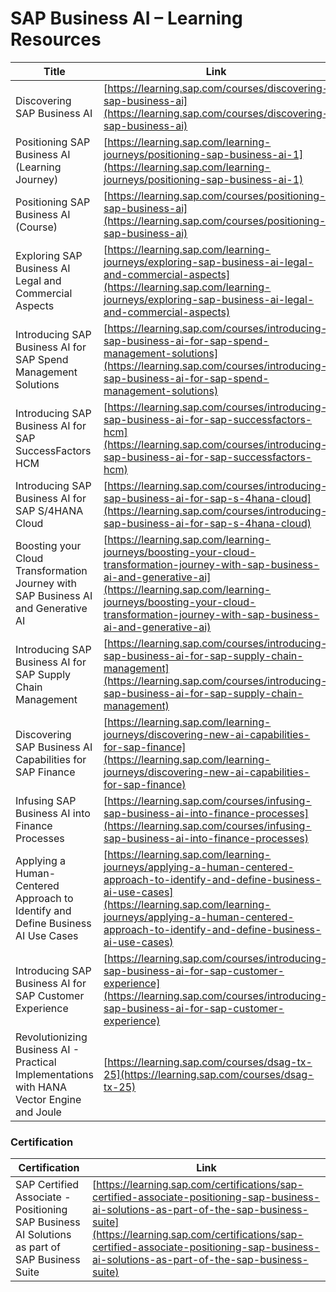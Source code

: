 
# SAP Business AI – Learning Resources

| Title                                                                                                      | Link                                                                                                     |
|------------------------------------------------------------------------------------------------------------|----------------------------------------------------------------------------------------------------------|
| Discovering SAP Business AI                                                                                | [https://learning.sap.com/courses/discovering-sap-business-ai](https://learning.sap.com/courses/discovering-sap-business-ai)                         |
| Positioning SAP Business AI (Learning Journey)                                                             | [https://learning.sap.com/learning-journeys/positioning-sap-business-ai-1](https://learning.sap.com/learning-journeys/positioning-sap-business-ai-1) |
| Positioning SAP Business AI (Course)                                                                       | [https://learning.sap.com/courses/positioning-sap-business-ai](https://learning.sap.com/courses/positioning-sap-business-ai)                         |
| Exploring SAP Business AI Legal and Commercial Aspects                                                     | [https://learning.sap.com/learning-journeys/exploring-sap-business-ai-legal-and-commercial-aspects](https://learning.sap.com/learning-journeys/exploring-sap-business-ai-legal-and-commercial-aspects) |
| Introducing SAP Business AI for SAP Spend Management Solutions                                             | [https://learning.sap.com/courses/introducing-sap-business-ai-for-sap-spend-management-solutions](https://learning.sap.com/courses/introducing-sap-business-ai-for-sap-spend-management-solutions) |
| Introducing SAP Business AI for SAP SuccessFactors HCM                                                     | [https://learning.sap.com/courses/introducing-sap-business-ai-for-sap-successfactors-hcm](https://learning.sap.com/courses/introducing-sap-business-ai-for-sap-successfactors-hcm) |
| Introducing SAP Business AI for SAP S/4HANA Cloud                                                          | [https://learning.sap.com/courses/introducing-sap-business-ai-for-sap-s-4hana-cloud](https://learning.sap.com/courses/introducing-sap-business-ai-for-sap-s-4hana-cloud) |
| Boosting your Cloud Transformation Journey with SAP Business AI and Generative AI                          | [https://learning.sap.com/learning-journeys/boosting-your-cloud-transformation-journey-with-sap-business-ai-and-generative-ai](https://learning.sap.com/learning-journeys/boosting-your-cloud-transformation-journey-with-sap-business-ai-and-generative-ai) |
| Introducing SAP Business AI for SAP Supply Chain Management                                                | [https://learning.sap.com/courses/introducing-sap-business-ai-for-sap-supply-chain-management](https://learning.sap.com/courses/introducing-sap-business-ai-for-sap-supply-chain-management) |
| Discovering SAP Business AI Capabilities for SAP Finance                                                   | [https://learning.sap.com/learning-journeys/discovering-new-ai-capabilities-for-sap-finance](https://learning.sap.com/learning-journeys/discovering-new-ai-capabilities-for-sap-finance) |
| Infusing SAP Business AI into Finance Processes                                                            | [https://learning.sap.com/courses/infusing-sap-business-ai-into-finance-processes](https://learning.sap.com/courses/infusing-sap-business-ai-into-finance-processes) |
| Applying a Human-Centered Approach to Identify and Define Business AI Use Cases                            | [https://learning.sap.com/learning-journeys/applying-a-human-centered-approach-to-identify-and-define-business-ai-use-cases](https://learning.sap.com/learning-journeys/applying-a-human-centered-approach-to-identify-and-define-business-ai-use-cases) |
| Introducing SAP Business AI for SAP Customer Experience                                                    | [https://learning.sap.com/courses/introducing-sap-business-ai-for-sap-customer-experience](https://learning.sap.com/courses/introducing-sap-business-ai-for-sap-customer-experience) |
| Revolutionizing Business AI - Practical Implementations with HANA Vector Engine and Joule                   | [https://learning.sap.com/courses/dsag-tx-25](https://learning.sap.com/courses/dsag-tx-25)                                                      |

### Certification

| Certification                                                                                                      | Link                                                                                                     |
|------------------------------------------------------------------------------------------------------------|----------------------------------------------------------------------------------------------------------|
| SAP Certified Associate - Positioning SAP Business AI Solutions as part of SAP Business Suite               | [https://learning.sap.com/certifications/sap-certified-associate-positioning-sap-business-ai-solutions-as-part-of-the-sap-business-suite](https://learning.sap.com/certifications/sap-certified-associate-positioning-sap-business-ai-solutions-as-part-of-the-sap-business-suite) |
